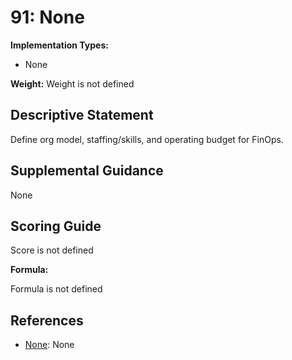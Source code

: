 # 91: None

**Implementation Types:**

- None

**Weight:** Weight is not defined

## Descriptive Statement

Define org model, staffing/skills, and operating budget for FinOps.

## Supplemental Guidance

None

## Scoring Guide

Score is not defined

**Formula:**

Formula is not defined

## References

- [None](None): None

